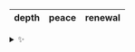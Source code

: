 | depth | peace | renewal |
| :---: | :---: | :-----: |

<details>
  <summary>✨</summary>
  These words are chosen at random each day. New words will appear here tomorrow morning.
</details>